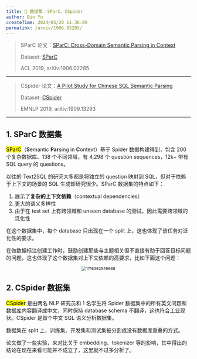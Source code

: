 ```yaml
---
title: 🐋 数据集：SParC、CSpider
author: Bin Yu
createTime: 2024/05/20 11:36:00
permalink: /arxiv/1906.02285/
---
```


> SParC 论文：[SParC: Cross-Domain Semantic Parsing in Context](http://arxiv.org/abs/1906.02285)
>
> Dataset: [SParC](https://yale-lily.github.io/sparc)
>
> ACL 2019, arXiv:1906.02285

---

> CSpider 论文：[A Pilot Study for Chinese SQL Semantic Parsing](https://arxiv.org/abs/1909.13293)
>
> Dataset: [CSpider](https://github.com/taolusi/chisp)
>
> EMNLP 2019, arXiv:1909.13293

---

## 1. SParC 数据集

<mark>SParC</mark>（**S**emantic **Par**sing in **C**ontext）基于 Spider 数据构建得到，包含 200 个复杂数据库、138 个不同领域，有 4,298 个 question sequences，12k+ 带有 SQL query 的 questions。

以往的 Text2SQL 的研究大多都是将独立的 question 映射到 SQL，但对于依赖于上下文的场景的 SQL 生成却研究很少。SParC 数据集的特点如下：

1. 展示了**复杂的上下文依赖**（contextual dependencies）
2. 更大的语义多样性
3. 由于在 test set 上有跨领域和 unseen database 的测试，因此需要跨领域的泛化性

在这个数据集中，每个 database 只出现在一个 split 上，这也体现了该任务对泛化性的要求。

在做数据标注创建工作时，鼓励创建那些与主题相关但不直接有助于回答目标问题的问题，这也体现了这个数据集对上下文依赖的高要求，比如下面这个问题：

<center><img src="https://notebook-img-1304596351.cos.ap-beijing.myqcloud.com/img/1716362549668.png" alt="1716362549668" style="zoom:75%;"></center>

## 2. CSpider 数据集

<mark>CSpider</mark> 是由两名 NLP 研究员和 1 名学生将 Spider 数据集中的所有英文问题和数据库内容翻译成中文，同时保持 database schema 不翻译，这也符合工业现状。CSpider 是首个中文 SQL 语义分析数据集。

数据集在 split 上，训练集、开发集和测试集被分割成没有数据库重叠的方式。

论文做了一些实验，来对比关于 embedding、tokenizer 等的影响，其中得出的结论在现在来看可能并不成立了，这里就不过多分析了。
